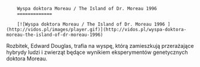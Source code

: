 
        Wyspa doktora Moreau / The Island of Dr. Moreau 1996 
        =============
        
        [![Wyspa doktora Moreau / The Island of Dr. Moreau 1996 ](http://vidos.pl/images/player.gif)](http://vidos.pl/wyspa-doktora-moreau-the-island-of-dr-moreau-1996)
        
        
 Rozbitek, Edward Douglas, trafia na wyspę, którą zamieszkują przerażające hybrydy ludzi i zwierząt będące wynikiem eksperymentów genetycznych doktora Moreau.
    